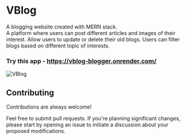 # VBlog
A blogging website created with MERN stack.<br>
A platform where users can post different articles and images of their interest. Allow users to update or delete their old blogs. Users can filter blogs based on different topic of interests.

### Try this app - https://vblog-blogger.onrender.com/
![VBlog](https://github.com/VibhanshuRanjan/VBlog/assets/68275801/993d3f7b-72bd-48b8-afba-2871ee5541a3)



## Contributing

Contributions are always welcome!

Feel free to submit pull requests. If you're planning significant changes, please start by opening an issue to initiate a discussion about your proposed modifications.
